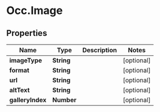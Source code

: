 # Occ.Image

## Properties
Name | Type | Description | Notes
------------ | ------------- | ------------- | -------------
**imageType** | **String** |  | [optional] 
**format** | **String** |  | [optional] 
**url** | **String** |  | [optional] 
**altText** | **String** |  | [optional] 
**galleryIndex** | **Number** |  | [optional] 


